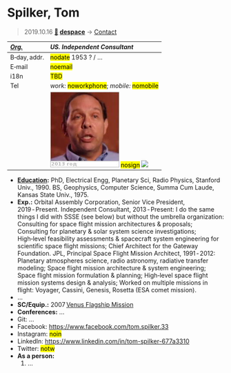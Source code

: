 # Spilker, Tom
> 2019.10.16 **[🚀](../index/index.md) [despace](index.md)** → [Contact](contact.md)

|*[Org.](contact.md)*|*US. Independent Consultant*|
|:--|:--|
|B‑day, addr.| <mark>nodate</mark> 1953 ? / … |
|E‑mail| <mark>noemail</mark> |
|i18n| <mark>TBD</mark> |
|Tel| *work:* <mark>noworkphone</mark>; *mobile:* <mark>nomobile</mark> |
|| [![](f/contact/s/spilker_001_photo_thumb.jpg)](f/contact/s/spilker_001_photo.jpg) <mark>nosign</mark> [![](f/contact//_001_sign_thumb.jpg)](f/contact//_001_sign.png) |

   - **[Education](edu.md):** PhD, Electrical Engg, Planetary Sci, Radio Physics, Stanford Univ., 1990. BS, Geophysics, Computer Science, Summa Cum Laude, Kansas State Univ., 1975.
   - **Exp.:** Orbital Assembly Corporation, Senior Vice President, 2019 ‑ Present. Independent Consultant, 2013 ‑ Present: I do the same things I did with SSSE (see below) but without the umbrella organization: Consulting for space flight mission architectures & proposals; Consulting for planetary & solar system science investigations; High‑level feasibility assessments & spacecraft system engineering for scientific space flight missions; Chief Architect for the Gateway Foundation. JPL, Principal Space Flight Mission Architect, 1991 ‑ 2012: Planetary atmospheres science, radio astronomy, radiative transfer modeling; Space flight mission architecture & system engineering; Space flight mission formulation & planning; High‑level space flight mission systems design & analysis; Worked on multiple missions in flight: Voyager, Cassini, Genesis, Rosetta (ESA comet mission).
   - …
   - **SC/Equip.:** 2007 [Venus Flagship Mission](venus_flagship_mission.md)
   - **Conferences:** …
   - Git: …
   - Facebook: <https://www.facebook.com/tom.spilker.33>
   - Instagram: <mark>noin</mark>
   - LinkedIn: <https://www.linkedin.com/in/tom-spilker-677a3310>
   - Twitter: <mark>notw</mark>
   - **As a person:**
      1. …
